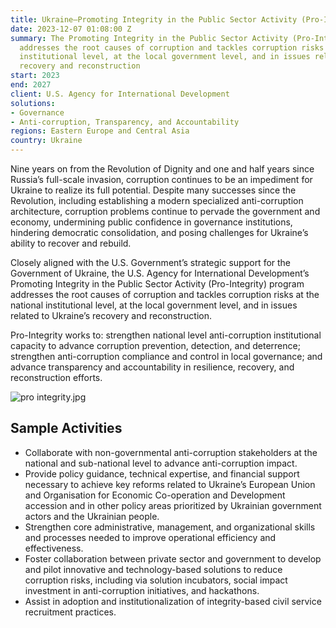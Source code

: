 ```yaml
---
title: Ukraine—Promoting Integrity in the Public Sector Activity (Pro-Integrity)
date: 2023-12-07 01:08:00 Z
summary: The Promoting Integrity in the Public Sector Activity (Pro-Integrity) program
  addresses the root causes of corruption and tackles corruption risks at the national
  institutional level, at the local government level, and in issues related to Ukraine’s
  recovery and reconstruction
start: 2023
end: 2027
client: U.S. Agency for International Development
solutions:
- Governance
- Anti-corruption, Transparency, and Accountability
regions: Eastern Europe and Central Asia
country: Ukraine
---
```


Nine years on from the Revolution of Dignity and one and half years since Russia’s full-scale invasion, corruption continues to be an impediment for Ukraine to realize its full potential. Despite many successes since the Revolution, including establishing a modern specialized anti-corruption architecture, corruption problems continue to pervade the government and economy, undermining public confidence in governance institutions, hindering democratic consolidation, and posing challenges for Ukraine’s ability to recover and rebuild. 

Closely aligned with the U.S. Government’s strategic support for the Government of Ukraine, the U.S. Agency for International Development’s Promoting Integrity in the Public Sector Activity (Pro-Integrity) program addresses the root causes of corruption and tackles corruption risks at the national institutional level, at the local government level, and in issues related to Ukraine’s recovery and reconstruction.

Pro-Integrity works to: strengthen national level anti-corruption institutional capacity to advance corruption prevention, detection, and deterrence; strengthen anti-corruption compliance and control in local governance; and advance transparency and accountability in resilience, recovery, and reconstruction efforts.

![pro integrity.jpg](/uploads/pro%20integrity.jpg)
 
## Sample Activities

* Collaborate with non-governmental anti-corruption stakeholders at the national and sub-national level to advance anti-corruption impact. 
* Provide policy guidance, technical expertise, and financial support necessary to achieve key reforms related to Ukraine’s European Union and Organisation for Economic Co-operation and Development accession and in other policy areas prioritized by Ukrainian government actors and the Ukrainian people. 
* Strengthen core administrative, management, and organizational skills and processes needed to improve operational efficiency and effectiveness.
* Foster collaboration between private sector and government to develop and pilot innovative and technology-based solutions to reduce corruption risks, including via solution incubators, social impact investment in anti-corruption initiatives, and hackathons.
* Assist in adoption and institutionalization of integrity-based civil service recruitment practices.